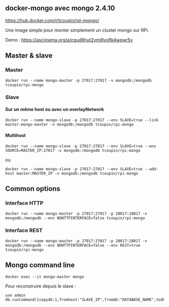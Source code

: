 ## docker-mongo avec mongo 2.4.10

https://hub.docker.com/r/tcoupin/rpi-mongo/

Une image simple pour monter simplement un cluster mongo sur RPi.

Demo : https://asciinema.org/a/cgud6hut2yml8ysflk4wpwr5v
## Master & slave
### Master
```
docker run --name mongo-master -p 27017:27017 -v mongodb:/mongodb tcoupin/rpi-mongo
```
### Slave
#### Sur un même host ou avec un overlayNetwork
```
docker run --name mongo-slave -p 27017:27017 --env SLAVE=true --link master:mongo-master -v mongodb:/mongodb tcoupin/rpi-mongo
```
#### Multihost
```
docker run --name mongo-slave -p 27017:27017 --env SLAVE=true --env SOURCE=MASTER_IP:27017 -v mongodb:/mongodb tcoupin/rpi-mongo
```
ou
```
docker run --name mongo-slave -p 27017:27017 --env SLAVE=true --add-host master:MASTER_IP -v mongodb:/mongodb tcoupin/rpi-mongo
```

## Common options
### Interface HTTP
```
docker run --name mongo-master -p 27017:27017 -p 28017:28017 -v mongodb:/mongodb --env NOHTTPINTERFACE=false tcoupin/rpi-mongo
```
### Interface REST
```
docker run --name mongo-master -p 27017:27017 -p 28017:28017 -v mongodb:/mongodb --env NOHTTPINTERFACE=false --env REST=true tcoupin/rpi-mongo
```

## Mongo command line
```
docker exec --it mongo-master mongo
```

Pour reconstruire depuis le slave :
```
use admin
db.runCommand({copydb:1,fromhost:"SLAVE_IP",fromdb:"DATABASE_NAME",todb:"DATABASE_NAME",slaveOk:true})
```

